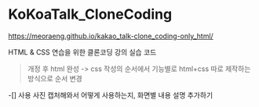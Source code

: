 # KoKoaTalk_CloneCoding

https://meoraeng.github.io/kakao_talk-clone_coding-only_html/


HTML & CSS 연습을 위한 클론코딩 강의 실습 코드


> 개정 후 html 완성 -> css 작성의 순서에서 기능별로 html+css 따로 제작하는 방식으로 순서 변경

-[] 사용 사진 캡처해와서 어떻게 사용하는지, 화면별 내용 설명 추가하기
